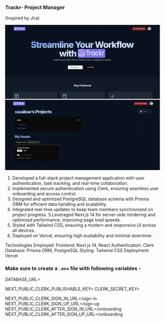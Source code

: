 ### Trackr- Project Manager 
(Inspired by Jira)

![1738799164033](image/README/1738799164033.png)
![1738799234322](image/README/1738799234322.png)


1. Developed a full-stack project management application with user authentication, task tracking, and real-time collaboration.
2. Implemented secure authentication using Clerk, ensuring seamless user onboarding and access control.
3. Designed and optimized PostgreSQL database schema with Prisma ORM for efficient data handling and scalability.
4. Integrated real-time updates to keep team members synchronized on project progress.
5.Leveraged Next.js 14 for server-side rendering and optimized performance, improving page load speeds.
6. Styled with Tailwind CSS, ensuring a modern and responsive UI across all devices.
7. Deployed on Vercel, ensuring high availability and minimal downtime.

Technologies Employed:
Frontend: Next.js 14, React
Authentication: Clerk
Database: Prisma ORM, PostgreSQL
Styling: Tailwind CSS
Deployment: Vercel


### Make sure to create a `.env` file with following variables -

DATABASE_URL=

NEXT_PUBLIC_CLERK_PUBLISHABLE_KEY=
CLERK_SECRET_KEY=

NEXT_PUBLIC_CLERK_SIGN_IN_URL=/sign-in
NEXT_PUBLIC_CLERK_SIGN_UP_URL=/sign-up
NEXT_PUBLIC_CLERK_AFTER_SIGN_IN_URL=/onboarding
NEXT_PUBLIC_CLERK_AFTER_SIGN_UP_URL=/onboarding
